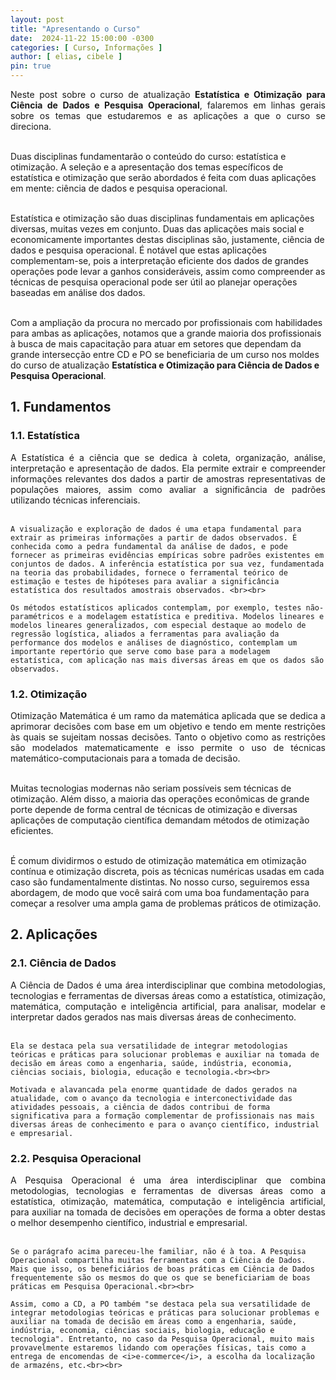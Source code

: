 ```yaml
---
layout: post
title: "Apresentando o Curso"
date:  2024-11-22 15:00:00 -0300
categories: [ Curso, Informações ]
author: [ elias, cibele ]
pin: true
---
```


<p style='text-align: justify;text-justify: inter-word;'>
Neste post sobre o curso de atualização <strong>Estatística e Otimização para Ciência de Dados e Pesquisa Operacional</strong>, falaremos em linhas gerais sobre os temas que estudaremos e as aplicações a que o curso se direciona.<br><br>


Duas disciplinas fundamentarão o conteúdo do curso: estatística e otimização. A seleção e a apresentação dos temas específicos de estatística e otimização que serão abordados é feita com duas aplicações em mente: ciência de dados e pesquisa operacional.<br><br>

Estatística e otimização são duas disciplinas fundamentais em aplicações diversas, muitas vezes em conjunto. Duas das aplicações mais social e economicamente importantes destas disciplinas são, justamente, ciência de dados e pesquisa operacional. É notável que estas aplicações complementam-se, pois a interpretação eficiente dos dados de grandes operações pode levar a ganhos consideráveis, assim como compreender as técnicas de pesquisa operacional pode ser útil ao planejar operações baseadas em análise dos dados.<br><br>

Com a ampliação da procura no mercado por profissionais com habilidades para ambas as aplicações, notamos que a grande maioria dos profissionais à busca de mais capacitação para atuar em setores que dependam da grande intersecção entre CD e PO se beneficiaria de um curso nos moldes do curso de atualização <strong>Estatística e Otimização para Ciência de Dados e Pesquisa Operacional</strong>.
</p>

## 1. Fundamentos

<p style='text-align: justify;text-justify: inter-word;'>
</p>

### 1.1. Estatística

<p style='text-align: justify;text-justify: inter-word;'>
    A Estatística é a ciência que se dedica à coleta, organização, análise, interpretação e apresentação de dados. Ela permite extrair e compreender informações relevantes dos dados a partir de amostras representativas de populações maiores, assim como avaliar a significância de padrões utilizando técnicas inferenciais.<br><br>

    A visualização e exploração de dados é uma etapa fundamental para extrair as primeiras informações a partir de dados observados. É conhecida como a pedra fundamental da análise de dados, e pode fornecer as primeiras evidências empíricas sobre padrões existentes em conjuntos de dados. A inferência estatística por sua vez, fundamentada na teoria das probabilidades, fornece o ferramental teórico de estimação e testes de hipóteses para avaliar a significância estatística dos resultados amostrais observados. <br><br>

    Os métodos estatísticos aplicados contemplam, por exemplo, testes não-paramétricos e a modelagem estatística e preditiva. Modelos lineares e modelos lineares generalizados, com especial destaque ao modelo de regressão logística, aliados a ferramentas para avaliação da performance dos modelos e análises de diagnóstico, contemplam um importante repertório que serve como base para a modelagem estatística, com aplicação nas mais diversas áreas em que os dados são observados.
</p>


### 1.2. Otimização

<p style='text-align: justify;text-justify: inter-word;'>
Otimização Matemática é um ramo da matemática aplicada que se dedica a aprimorar decisões com base em um objetivo e tendo em mente restrições às quais se sujeitam nossas decisões. Tanto o objetivo como as restrições são modelados matematicamente e isso permite o uso de técnicas matemático-computacionais para a tomada de decisão.<br><br>

Muitas tecnologias modernas não seriam possíveis sem técnicas de otimização. Além disso, a maioria das operações econômicas de grande porte depende de forma central de técnicas de otimização e diversas aplicações de computação científica demandam métodos de otimização eficientes.<br><br>

É comum dividirmos o estudo de otimização matemática em otimização contínua e otimização discreta, pois as técnicas numéricas usadas em cada caso são fundamentalmente distintas. No nosso curso, seguiremos essa abordagem, de modo que você sairá com uma boa fundamentação para começar a resolver uma ampla gama de problemas práticos de otimização.
</p>

## 2. Aplicações

### 2.1. Ciência de Dados

<p style='text-align: justify;text-justify: inter-word;'>
    A Ciência de Dados é uma área interdisciplinar que combina metodologias, tecnologias e ferramentas de diversas áreas como a estatística, otimização, matemática, computação e inteligência artificial, para analisar, modelar e interpretar dados gerados nas mais diversas áreas de conhecimento.<br><br>

    Ela se destaca pela sua versatilidade de integrar metodologias teóricas e práticas para solucionar problemas e auxiliar na tomada de decisão em áreas como a engenharia, saúde, indústria, economia, ciências sociais, biologia, educação e tecnologia.<br><br>

    Motivada e alavancada pela enorme quantidade de dados gerados na atualidade, com o avanço da tecnologia e interconectividade das atividades pessoais, a ciência de dados contribui de forma significativa para a formação complementar de profissionais nas mais diversas áreas de conhecimento e para o avanço científico, industrial e empresarial.
</p>

### 2.2. Pesquisa Operacional

<p style='text-align: justify;text-justify: inter-word;'>
    A Pesquisa Operacional é uma área interdisciplinar que combina metodologias, tecnologias e ferramentas de diversas áreas como a estatística, otimização, matemática, computação e inteligência artificial, para auxiliar na tomada de decisões em operações de forma a obter destas o melhor desempenho científico, industrial e empresarial.<br><br>

    Se o parágrafo acima pareceu-lhe familiar, não é à toa. A Pesquisa Operacional compartilha muitas ferramentas com a Ciência de Dados. Mais que isso, os beneficiários de boas práticas em Ciência de Dados frequentemente são os mesmos do que os que se beneficiariam de boas práticas em Pesquisa Operacional.<br><br>

    Assim, como a CD, a PO também "se destaca pela sua versatilidade de integrar metodologias teóricas e práticas para solucionar problemas e auxiliar na tomada de decisão em áreas como a engenharia, saúde, indústria, economia, ciências sociais, biologia, educação e tecnologia". Entretanto, no caso da Pesquisa Operacional, muito mais provavelmente estaremos lidando com operações físicas, tais como a entrega de encomendas de <i>e-commerce</i>, a escolha da localização de armazéns, etc.<br><br>
</p>